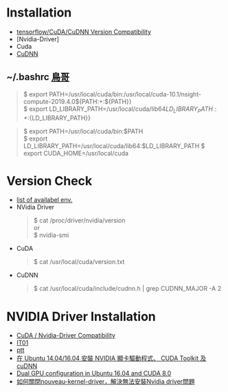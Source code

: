 # Installation
- [tensorflow/CuDA/CuDNN Version Compatibility](https://www.tensorflow.org/install/source)
- [Nvidia-Driver]
- Cuda
- [CuDNN](https://docs.nvidia.com/deeplearning/sdk/cudnn-install/index.html)

## ~/.bashrc [鳥哥](http://linux.vbird.org/linux_basic/0320bash.php#settings_bashrc)
>$ export PATH=/usr/local/cuda/bin:/usr/local/cuda-10.1/nsight-compute-2019.4.0${PATH:+:${PATH}}  
>$ export LD_LIBRARY_PATH=/usr/local/cuda/lib64$LD_LIBRARY_PATH:+:${LD_LIBRARY_PATH}}

>$ export PATH=/usr/local/cuda/bin:$PATH  
>$ export LD_LIBRARY_PATH=/usr/local/cuda/lib64:$LD_LIBRARY_PATH
>$ export CUDA_HOME=/usr/local/cuda

# Version Check
- [list of availabel env.](https://docs.floydhub.com/guides/environments/)
- NVidia Driver
    >$ cat /proc/driver/nvidia/version  
    or  
    >$ nvidia-smi
- CuDA
    >$ cat /usr/local/cuda/version.txt  
- CuDNN
    >$ cat /usr/local/cuda/include/cudnn.h | grep CUDNN_MAJOR -A 2

# NVIDIA Driver Installation
- [CuDA / Nvidia-Driver Compatibility](https://docs.nvidia.com/deploy/cuda-compatibility/index.html)
- [IT01](https://www.itread01.com/content/1544401929.html)
- [ptt](http://disp.cc/b/11-d8)
- [在 Ubuntu 14.04/16.04 安裝 NVIDIA 顯卡驅動程式、 CUDA Toolkit 及 cuDNN](https://medium.com/@maniac.tw/%E5%9C%A8-ubuntu-14-04-16-04-%E5%AE%89%E8%A3%9D-nvidia-%E9%A1%AF%E5%8D%A1%E9%A9%85%E5%8B%95%E7%A8%8B%E5%BC%8F-cuda-toolkit-%E5%8F%8A-cudnn-875e294530ed)
- [Dual GPU configuration in Ubuntu 16.04 and CUDA 8.0](https://jonasadler.com/post/install_cuda/)
- [如何關閉nouveau-kernel-driver，解決無法安裝Nvidia driver問題](http://abay-note.blogspot.com/2018/10/nouveau-kernel-drivernvidia-driver.html)
